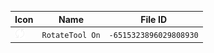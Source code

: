| Icon | Name | File ID |
| ---  | ---  | ---     |
| ![](RotateTool%20On.png) | `RotateTool On` | `-6515323896029808930` |
